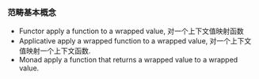 ### 范畴基本概念
- Functor apply a function to a wrapped value, 对一个上下文值映射函数
- Applicative apply a wrapped function to a wrapped value, 对一个上下文值映射一个上下文函数.
- Monad apply a function that returns a wrapped value to a wrapped value.
